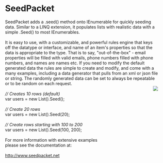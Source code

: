 # SeedPacket
SeedPacket adds a .seed() method onto IEnumerable for quickly seeding data. Similar to a LINQ extension, it populates lists with realistic data with a simple .Seed() to most IEnumerables.<br />
<br />
It is easy to use, with a customizable, and powerful rules engine that keys off the datatype or interface, and name of an item's properties so that the data is appropriate to the type. That is to say, "out-of-the-box" - email properties will be filled with valid emails, phone numbers filled with phone numbers, and names are names etc. If you need to modify the default generated data the rules are simple to create and modify, and come with a many examples, including a data generator that pulls from an xml or json file or string. The randomly generated data can be set to always be repeatable or to be random on each request.
<br />
<img src="[https://www.seedpacket.net/Content/Images/SeedPacketImage.png](https://localhost:7001/images/SeedPacketImage.png)" align="right" />
<br />
<i>// Creates 10 rows (default)</i><br />
var users = new List<User>().Seed();<br />
<br />
<i>// Create 20 rows</i><br />
var users = new List<User>().Seed(20);<br />
<br />
<i>// Create rows starting with 100 to 200</i><br />
var users = new List<User>().Seed(100, 200);<br />
<br />
For more information with extensive examples <br />
please see the documentation at:<br />
<br />
http://www.seedpacket.net<br />
